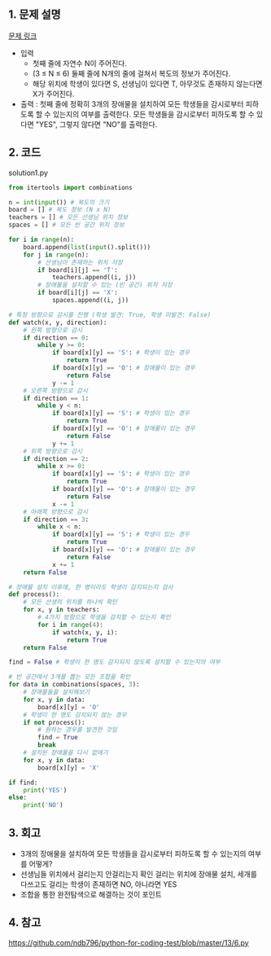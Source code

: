 ## 1. 문제 설명

[문제 링크](https://www.acmicpc.net/problem/18428)

- 입력
  - 첫째 줄에 자연수 N이 주어진다.
  - (3 ≤ N ≤ 6) 둘째 줄에 N개의 줄에 걸쳐서 복도의 정보가 주어진다.
  - 해당 위치에 학생이 있다면 S, 선생님이 있다면 T, 아무것도 존재하지 않는다면 X가 주어진다.
- 출력 : 첫째 줄에 정확히 3개의 장애물을 설치하여 모든 학생들을 감시로부터 피하도록 할 수 있는지의 여부를 출력한다. 모든 학생들을 감시로부터 피하도록 할 수 있다면 "YES", 그렇지 않다면 "NO"를 출력한다.

## 2. 코드

solution1.py

```python
from itertools import combinations

n = int(input()) # 복도의 크기
board = [] # 복도 정보 (N x N)
teachers = [] # 모든 선생님 위치 정보
spaces = [] # 모든 빈 공간 위치 정보

for i in range(n):
    board.append(list(input().split()))
    for j in range(n):
        # 선생님이 존재하는 위치 저장
        if board[i][j] == 'T':
            teachers.append((i, j))
        # 장애물을 설치할 수 있는 (빈 공간) 위치 저장
        if board[i][j] == 'X':
            spaces.append((i, j))

# 특정 방향으로 감시를 진행 (학생 발견: True, 학생 미발견: False)
def watch(x, y, direction):
    # 왼쪽 방향으로 감시
    if direction == 0:
        while y >= 0:
            if board[x][y] == 'S': # 학생이 있는 경우
                return True
            if board[x][y] == 'O': # 장애물이 있는 경우
                return False
            y -= 1
    # 오른쪽 방향으로 감시
    if direction == 1:
        while y < n:
            if board[x][y] == 'S': # 학생이 있는 경우
                return True
            if board[x][y] == 'O': # 장애물이 있는 경우
                return False
            y += 1
    # 위쪽 방향으로 감시
    if direction == 2:
        while x >= 0:
            if board[x][y] == 'S': # 학생이 있는 경우
                return True
            if board[x][y] == 'O': # 장애물이 있는 경우
                return False
            x -= 1
    # 아래쪽 방향으로 감시
    if direction == 3:
        while x < n:
            if board[x][y] == 'S': # 학생이 있는 경우
                return True
            if board[x][y] == 'O': # 장애물이 있는 경우
                return False
            x += 1
    return False

# 장애물 설치 이후에, 한 명이라도 학생이 감지되는지 검사
def process():
    # 모든 선생의 위치를 하나씩 확인
    for x, y in teachers:
        # 4가지 방향으로 학생을 감지할 수 있는지 확인
        for i in range(4):
            if watch(x, y, i):
                return True
    return False

find = False # 학생이 한 명도 감지되지 않도록 설치할 수 있는지의 여부

# 빈 공간에서 3개를 뽑는 모든 조합을 확인
for data in combinations(spaces, 3):
    # 장애물들을 설치해보기
    for x, y in data:
        board[x][y] = 'O'
    # 학생이 한 명도 감지되지 않는 경우
    if not process():
        # 원하는 경우를 발견한 것임
        find = True
        break
    # 설치된 장애물을 다시 없애기
    for x, y in data:
        board[x][y] = 'X'

if find:
    print('YES')
else:
    print('NO')
```

## 3. 회고

- 3개의 장애물을 설치하여 모든 학생들을 감시로부터 피하도록 할 수 있는지의 여부를 어떻게?
- 선생님들 위치에서 걸리는지 안걸리는지 확인 걸리는 위치에 장애물 설치, 세개를 다쓰고도 걸리는 학생이 존재하면 NO, 아니라면 YES
- 조합을 통한 완전탐색으로 해결하는 것이 포인트

## 4. 참고

https://github.com/ndb796/python-for-coding-test/blob/master/13/6.py
